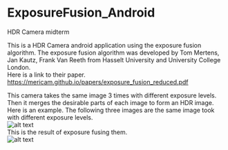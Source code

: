 # ExposureFusion_Android
HDR Camera midterm

This is a HDR Camera android application using the exposure fusion algorithm. 
The exposure fusion algorithm was developed by Tom Mertens, Jan Kautz, Frank Van Reeth from Hasselt University and University College London.  
Here is a link to their paper.  
https://mericam.github.io/papers/exposure_fusion_reduced.pdf

This camera takes the same image 3 times with different exposure levels. Then it merges the desirable parts of each image to form an HDR image.  
Here is an example. The following three images are the same image took with different exposure levels.   
![alt text](https://github.com/peterhyun/ExposureFusion_Android/blob/master/image13.png)  
This is the result of exposure fusing them.  
![alt text](https://github.com/peterhyun/ExposureFusion_Android/blob/master/Exposure%20Fusion%20Result.png)


